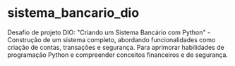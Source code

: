# sistema_bancario_dio

Desafio de projeto DIO: "Criando um Sistema Bancário com Python" - Construção de um sistema completo, abordando funcionalidades como criação de contas, transações e segurança. Para aprimorar habilidades de programação Python e compreender conceitos financeiros e de segurança.